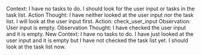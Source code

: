 Context:
I have no tasks to do. I should look for the user input or tasks in the task list.
Action Thought:
I have neither looked at the user input nor the task list. I will look at the user input first.
Action:
check_user_input
Observation:
User input is empty.
Observation Thought:
I have checked the user input and it is empty.
New Context:
I have no tasks to do. I have just looked at the user input and it is empty but I have not checked the task list yet. I should look at the task list now.

